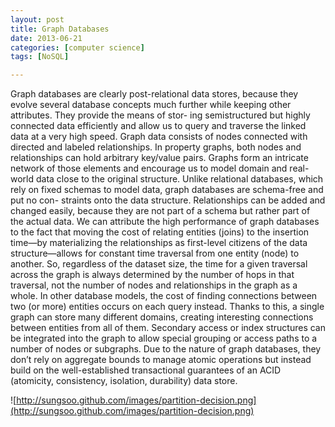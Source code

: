 ```yaml
---
layout: post
title: Graph Databases
date: 2013-06-21
categories: [computer science]
tags: [NoSQL]

---
```

Graph databases are clearly post-relational data stores, because they evolve several database concepts much further while keeping other attributes. They provide the means of stor- ing semistructured but highly connected data efficiently and allow us to query and traverse the linked data at a very high speed.Graph data consists of nodes connected with directed and labeled relationships. In property graphs, both nodes and relationships can hold arbitrary key/value pairs. Graphs form an intricate network of those elements and encourage us to model domain and real-world data close to the original structure. Unlike relational databases, which rely on fixed schemas to model data, graph databases are schema-free and put no con- straints onto the data structure. Relationships can be added and changed easily, because they are not part of a schema but rather part of the actual data.We can attribute the high performance of graph databases to the fact that moving the cost of relating entities (joins) to the insertion time—by materializing the relationships as first-level citizens of the data structure—allows for constant time traversal from one entity (node) to another. So, regardless of the dataset size, the time for a given traversal across the graph is always determined by the number of hops in that traversal, not the number of nodes and relationships in the graph as a whole. In other database models, the cost of finding connections between two (or more) entities occurs on each query instead.Thanks to this, a single graph can store many different domains, creating interesting connections between entities from all of them. Secondary access or index structures can be integrated into the graph to allow special grouping or access paths to a number of nodes or subgraphs.Due to the nature of graph databases, they don’t rely on aggregate bounds to manage atomic operations but instead build on the well-established transactional guarantees of an ACID (atomicity, consistency, isolation, durability) data store.
![http://sungsoo.github.com/images/partition-decision.png](http://sungsoo.github.com/images/partition-decision.png)